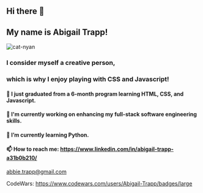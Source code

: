## Hi there 👋 
## My name is Abigail Trapp!
![cat-nyan](https://user-images.githubusercontent.com/79931224/131932759-70456940-1eb0-4dbd-a8b1-d54a27026efa.gif)
### I consider myself a creative person, 
### which is why I enjoy playing with CSS and Javascript!
 #### 🔭 I just graduated from a 6-month program learning HTML, CSS, and Javascript.
 #### :space_invader: I'm currently working on enhancing my full-stack software engineering skills. 
 #### 🌱 I’m currently learning Python.
 #### 📫 How to reach me: https://www.linkedin.com/in/abigail-trapp-a31b0b210/
 abbie.trapp@gmail.com


CodeWars: https://www.codewars.com/users/Abigail-Trapp/badges/large
